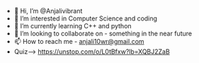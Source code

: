 - 👋 Hi, I’m @Anjalivibrant
- 👀 I’m interested in Computer Science and coding
- 🌱 I’m currently learning C++ and python
- 💞️ I’m looking to collaborate on - something in the near future
- 📫 How to reach me - anjali10wr@gmail.com
- Quiz-->   https://unstop.com/o/L0tBfxw?lb=XQBJ2ZaB
<!---
Anjalivibrant/Anjalivibrant is a ✨ special ✨ repository because its `README.md` (this file) appears on your GitHub profile.
You can click the Preview link to take a look at your changes.
--->
